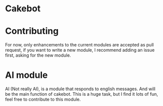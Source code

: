 # Cakebot

# Contributing
For now, only enhancements to the current modules are accepted as pull request,
if you want to write a new module, I recommend adding an issue first, asking
for the new module.

# AI module
AI (Not really AI), is a module that responds to english messages. And will be the main
function of cakebot. This is a huge task, but I find it lots of fun, feel free to
contribute to this module.
